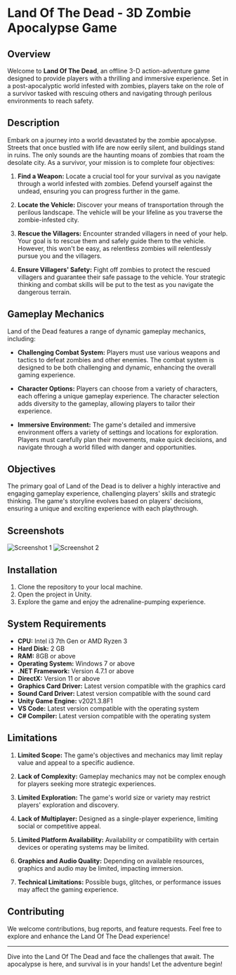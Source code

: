 # Land Of The Dead - 3D Zombie Apocalypse Game

## Overview

Welcome to **Land Of The Dead**, an offline 3-D action-adventure game designed to provide players with a thrilling and immersive experience. Set in a post-apocalyptic world infested with zombies, players take on the role of a survivor tasked with rescuing others and navigating through perilous environments to reach safety.

## Description

Embark on a journey into a world devastated by the zombie apocalypse. Streets that once bustled with life are now eerily silent, and buildings stand in ruins. The only sounds are the haunting moans of zombies that roam the desolate city. As a survivor, your mission is to complete four objectives:

1. **Find a Weapon:** Locate a crucial tool for your survival as you navigate through a world infested with zombies. Defend yourself against the undead, ensuring you can progress further in the game.

2. **Locate the Vehicle:** Discover your means of transportation through the perilous landscape. The vehicle will be your lifeline as you traverse the zombie-infested city.

3. **Rescue the Villagers:** Encounter stranded villagers in need of your help. Your goal is to rescue them and safely guide them to the vehicle. However, this won't be easy, as relentless zombies will relentlessly pursue you and the villagers.

4. **Ensure Villagers' Safety:** Fight off zombies to protect the rescued villagers and guarantee their safe passage to the vehicle. Your strategic thinking and combat skills will be put to the test as you navigate the dangerous terrain.

## Gameplay Mechanics

Land of the Dead features a range of dynamic gameplay mechanics, including:

- **Challenging Combat System:** Players must use various weapons and tactics to defeat zombies and other enemies. The combat system is designed to be both challenging and dynamic, enhancing the overall gaming experience.

- **Character Options:** Players can choose from a variety of characters, each offering a unique gameplay experience. The character selection adds diversity to the gameplay, allowing players to tailor their experience.

- **Immersive Environment:** The game's detailed and immersive environment offers a variety of settings and locations for exploration. Players must carefully plan their movements, make quick decisions, and navigate through a world filled with danger and opportunities.

## Objectives

The primary goal of Land of the Dead is to deliver a highly interactive and engaging gameplay experience, challenging players' skills and strategic thinking. The game's storyline evolves based on players' decisions, ensuring a unique and exciting experience with each playthrough.

## Screenshots

![Screenshot 1](Screenshots/screenshot1.png)
![Screenshot 2](Screenshots/screenshot2.png)


## Installation

1. Clone the repository to your local machine.
2. Open the project in Unity.
3. Explore the game and enjoy the adrenaline-pumping experience.

## System Requirements

- **CPU:** Intel i3 7th Gen or AMD Ryzen 3
- **Hard Disk:** 2 GB
- **RAM:** 8GB or above
- **Operating System:** Windows 7 or above
- **.NET Framework:** Version 4.7.1 or above
- **DirectX:** Version 11 or above
- **Graphics Card Driver:** Latest version compatible with the graphics card
- **Sound Card Driver:** Latest version compatible with the sound card
- **Unity Game Engine:** v2021.3.8F1
- **VS Code:** Latest version compatible with the operating system
- **C# Compiler:** Latest version compatible with the operating system

## Limitations

1. **Limited Scope:** The game's objectives and mechanics may limit replay value and appeal to a specific audience.

2. **Lack of Complexity:** Gameplay mechanics may not be complex enough for players seeking more strategic experiences.

3. **Limited Exploration:** The game's world size or variety may restrict players' exploration and discovery.

4. **Lack of Multiplayer:** Designed as a single-player experience, limiting social or competitive appeal.

5. **Limited Platform Availability:** Availability or compatibility with certain devices or operating systems may be limited.

6. **Graphics and Audio Quality:** Depending on available resources, graphics and audio may be limited, impacting immersion.

7. **Technical Limitations:** Possible bugs, glitches, or performance issues may affect the gaming experience.

## Contributing

We welcome contributions, bug reports, and feature requests. Feel free to explore and enhance the Land Of The Dead experience!

---

Dive into the Land Of The Dead and face the challenges that await. The apocalypse is here, and survival is in your hands! Let the adventure begin!
